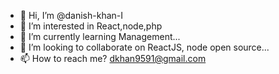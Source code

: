 - 👋 Hi, I’m @danish-khan-I
- 👀 I’m interested in React,node,php
- 🌱 I’m currently learning Management...
- 💞️ I’m looking to collaborate on ReactJS, node open source...
- 📫 How to reach me? dkhan9591@gmail.com

<!---
danish-khan-I/danish-khan-I is a ✨ special ✨ repository because its `README.md` (this file) appears on your GitHub profile.
You can click the Preview link to take a look at your changes.
--->
